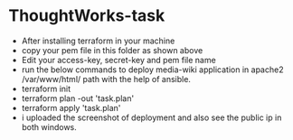 # ThoughtWorks-task
* After installing terraform in your machine
* copy your pem file in this folder as shown above
* Edit your access-key, secret-key and pem file name
* run the below commands to deploy media-wiki application in apache2 /var/www/html/ path with the help of ansible.
* terraform init
* terraform plan -out 'task.plan'
* terraform apply 'task.plan'
* i uploaded the screenshot of deployment and also see the public ip in both windows.
